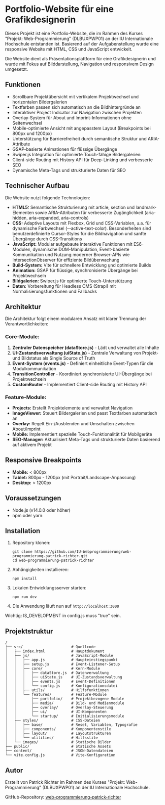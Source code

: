 # Portfolio-Website für eine Grafikdesignerin

Dieses Projekt ist eine Portfolio-Website, die im Rahmen des Kurses "Projekt: Web-Programmierung" (DLBUXPWP01) an der IU Internationale Hochschule entstanden ist. Basierend auf der Aufgabenstellung wurde eine responsive Website mit HTML, CSS und JavaScript entwickelt.

Die Website dient als Präsentationsplattform für eine Grafikdesignerin und wurde mit Fokus auf Bilddarstellung, Navigation und responsivem Design umgesetzt.

## Funktionen

* Scrollbare Projektübersicht mit vertikalem Projektwechsel und horizontalen Bildergalerien
* Textfarben passen sich automatisch an die Bildhintergründe an
* Interaktiver Project Indicator zur Navigation zwischen Projekten
* Overlay-System für About und Imprint-Informationen ohne Seitenwechsel
* Mobile-optimierte Ansicht mit angepasstem Layout (Breakpoints bei 800px und 1200px)
* Unterstützung für Barrierefreiheit durch semantische Struktur und ARIA-Attribute
* GSAP-basierte Animationen für flüssige Übergänge
* Swiper.js Integration für optimierte Touch-fähige Bildergalerien
* Client-side Routing mit History API für Deep-Linking und verbesserte SEO
* Dynamische Meta-Tags und strukturierte Daten für SEO

## Technischer Aufbau

Die Website nutzt folgende Technologien:

* **HTML5:** Semantische Strukturierung mit article, section und landmark-Elementen sowie ARIA-Attributen für verbesserte Zugänglichkeit (aria-hidden, aria-expanded, aria-controls)
* **CSS:** Adaptive Layouts mit Flexbox, Grid und CSS-Variablen, u.a. für dynamische Farbwechsel (--active-text-color). Besonderheiten sind benutzerdefinierte Cursor-Styles für die Bildnavigation und sanfte Übergänge durch CSS-Transitions
* **JavaScript:** Modular aufgebaute interaktive Funktionen mit ES6-Modulen, dynamische DOM-Manipulation, Event-basierte Kommunikation und Nutzung moderner Browser-APIs wie IntersectionObserver für effiziente Bildüberwachung
* **Build-System:** Vite für schnellere Entwicklung und optimierte Builds
* **Animation:** GSAP für flüssige, synchronisierte Übergänge bei Projektwechseln
* **Bildgalerien:** Swiper.js für optimierte Touch-Unterstützung
* **Daten:** Vorbereitung für Headless CMS (Strapi) mit Normalisierungsfunktionen und Fallbacks

## Architektur

Die Architektur folgt einem modularen Ansatz mit klarer Trennung der Verantwortlichkeiten:

### Core-Module:
1. **Zentraler Datenspeicher (dataStore.js)** - Lädt und verwaltet alle Inhalte
2. **UI-Zustandsverwaltung (uiState.js)** - Zentrale Verwaltung von Projekt- und Bildstatus als Single Source of Truth
3. **Event-System (events.js)** - Definiert einheitliche Event-Typen für die Modulkommunikation
4. **TransitionController** - Koordiniert synchronisierte UI-Übergänge bei Projektwechseln
5. **CustomRouter** - Implementiert Client-side Routing mit History API

### Feature-Module:
* **Projects:** Erstellt Projektelemente und verwaltet Navigation
* **ImageViewer:** Steuert Bildergalerien und passt Textfarben automatisch an
* **Overlay:** Regelt Ein-/Ausblenden und Umschalten zwischen About/Imprint
* **Mobile:** Implementiert spezielle Touch-Funktionalität für Mobilgeräte
* **SEO-Manager:** Aktualisiert Meta-Tags und strukturierte Daten basierend auf aktivem Projekt

## Responsive Breakpoints

* **Mobile:** < 800px
* **Tablet:** 800px - 1200px (mit Portrait/Landscape-Anpassung)
* **Desktop:** > 1200px

## Voraussetzungen

* Node.js (v14.0.0 oder höher)
* npm oder yarn

## Installation

1. Repository klonen:
   ```
   git clone https://github.com/IU-Webprogrammierung/web-programmierung-patrick-richter.git
   cd web-programmierung-patrick-richter
   ```

2. Abhängigkeiten installieren:
   ```
   npm install
   ```

3. Lokalen Entwicklungsserver starten:
   ```
   npm run dev
   ```

4. Die Anwendung läuft nun auf `http://localhost:3000`

Wichtig: IS_DEVELOPMENT in config.js muss "true" sein.

## Projektstruktur

```
/
├── src/                      # Quellcode
│   ├── index.html            # Hauptdokument
│   ├── js/                   # JavaScript-Module
│   │   ├── app.js            # Haupteinstiegspunkt
│   │   ├── setup.js          # Event-Listener-Setup
│   │   ├── core/             # Kern-Module
│   │   │   ├── dataStore.js  # Datenverwaltung
│   │   │   ├── uiState.js    # UI-Zustandsverwaltung
│   │   │   ├── events.js     # Event-Definitionen
│   │   │   └── config.js     # Konfigurationsdatei
│   │   ├── utils/            # Hilfsfunktionen
│   │   └── features/         # Feature-Module
│   │       ├── portfolio/    # Projektbezogene Module
│   │       ├── media/        # Bild- und Medienmodule
│   │       ├── overlay/      # Overlay-Steuerung
│   │       ├── ui/           # UI-Komponenten
│   │       └── startup/      # Initialisierungsmodule
│   ├── styles/               # CSS-Dateien
│   │   ├── base/             # Reset, Variablen, Typografie
│   │   ├── components/       # Komponentenstile
│   │   ├── layout/           # Layoutstrukturen
│   │   └── utilities/        # Hilfsstile
│   └── images/               # Statische Bilder
├── public/                   # Statische Assets
├── content/                  # JSON-Datendateien
└── vite.config.js            # Vite-Konfiguration
```

## Autor

Erstellt von Patrick Richter im Rahmen des Kurses "Projekt: Web-Programmierung" (DLBUXPWP01) an der IU Internationale Hochschule.

GitHub-Repository: [web-programmierung-patrick-richter](https://github.com/IU-Webprogrammierung/web-programmierung-patrick-richter)